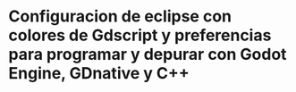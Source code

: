 # Configuracion de eclipse con colores de Gdscript y preferencias para programar y depurar con Godot Engine, GDnative y C++